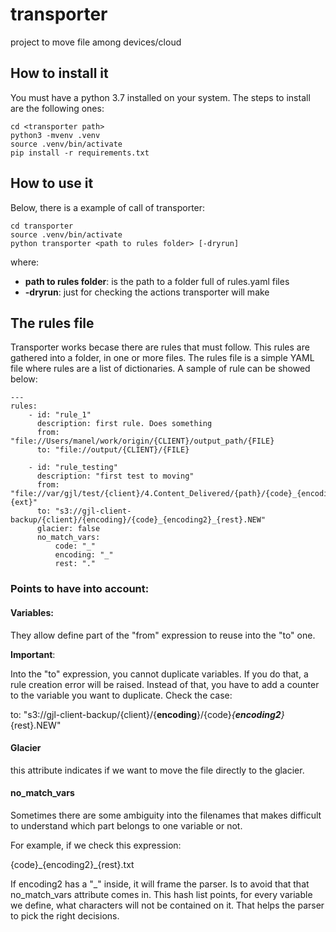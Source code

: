 # transporter
project to move file among devices/cloud

## How to install it
You must have a python 3.7 installed on your system.
The steps to install are the following ones:

    cd <transporter path>
    python3 -mvenv .venv
    source .venv/bin/activate
    pip install -r requirements.txt


## How to use it
Below, there is a example of call of transporter:

    cd transporter
    source .venv/bin/activate
    python transporter <path to rules folder> [-dryrun]

where:
* **path to rules folder**: is the path to a folder full of rules.yaml files
* **-dryrun**: just for checking the actions transporter will make

## The rules file
Transporter works becase there are rules that must follow. This rules are gathered into a folder, in one or more files.
The rules file is a simple YAML file where rules are a list of dictionaries.
A sample of rule can be showed below:

    ---
    rules:
        - id: "rule_1"
          description: first rule. Does something
          from: "file://Users/manel/work/origin/{CLIENT}/output_path/{FILE}
          to: "file://output/{CLIENT}/{FILE}
          
        - id: "rule_testing"
          description: "first test to moving"
          from: "file://var/gjl/test/{client}/4.Content_Delivered/{path}/{code}_{encoding}_{rest}.{ext}"
          to: "s3://gjl-client-backup/{client}/{encoding}/{code}_{encoding2}_{rest}.NEW"
          glacier: false
          no_match_vars:
              code: "_"
              encoding: "_"
              rest: "."


### Points to have into account: 
#### Variables: 
They allow define part of the "from" expression to reuse into the "to" one.

**Important**:

Into the "to" expression, you cannot duplicate variables. If you do that, a rule creation error will be raised.
Instead of that, you have to add a counter to the variable you want to duplicate. Check the case:

to: "s3://gjl-client-backup/{client}/{**encoding**}/{code}_{**encoding2**}_{rest}.NEW"

#### Glacier

this attribute indicates if we want to move the file directly to the glacier. 

#### no_match_vars

Sometimes there are some ambiguity into the filenames that makes difficult to understand which part belongs to one variable or not. 

For example, if we check this expression: 

{code}\_{encoding2}\_{rest}.txt 

If encoding2 has a "_" inside, it will frame the parser. Is to avoid that that no_match_vars attribute comes in.
This hash list points, for every variable we define, what characters will not be contained on it. That helps the parser to 
pick the right decisions.


 





